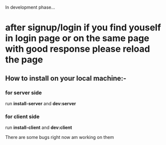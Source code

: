 In development phase...
# after signup/login if you find youself in login page or on the same page with good response please reload the page
## How to install on your local machine:-
### for server side
run **install-server** and **dev:server** 

### for client side
run **install-client** and **dev:client**


There are some bugs right now am working on them 
